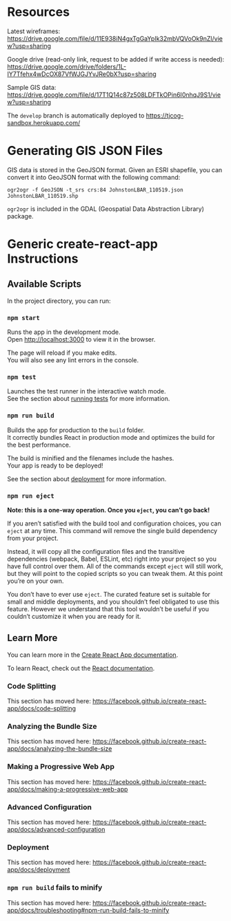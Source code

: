 # Resources

Latest wireframes: https://drive.google.com/file/d/11E938iN4gxTgGaYpIk32mbVQVoOk9nZl/view?usp=sharing

Google drive (read-only link, request to be added if write access is needed): https://drive.google.com/drive/folders/1L-IY7Tfehx4wDcOX87VfWJGJYvJRe0bX?usp=sharing

Sample GIS data: https://drive.google.com/file/d/17T1Q14c87z508LDFTkOPin6I0nhqJ9S1/view?usp=sharing

The `develop` branch is automatically deployed to https://tjcog-sandbox.herokuapp.com/

# Generating GIS JSON Files

GIS data is stored in the GeoJSON format. Given an ESRI shapefile, you can convert it into GeoJSON format with the following command:

`ogr2ogr -f GeoJSON -t_srs crs:84 JohnstonLBAR_110519.json JohnstonLBAR_110519.shp`

`ogr2ogr` is included in the GDAL (Geospatial Data Abstraction Library) package.

# Generic create-react-app Instructions

## Available Scripts

In the project directory, you can run:

### `npm start`

Runs the app in the development mode.<br />
Open [http://localhost:3000](http://localhost:3000) to view it in the browser.

The page will reload if you make edits.<br />
You will also see any lint errors in the console.

### `npm test`

Launches the test runner in the interactive watch mode.<br />
See the section about [running tests](https://facebook.github.io/create-react-app/docs/running-tests) for more information.

### `npm run build`

Builds the app for production to the `build` folder.<br />
It correctly bundles React in production mode and optimizes the build for the best performance.

The build is minified and the filenames include the hashes.<br />
Your app is ready to be deployed!

See the section about [deployment](https://facebook.github.io/create-react-app/docs/deployment) for more information.

### `npm run eject`

**Note: this is a one-way operation. Once you `eject`, you can’t go back!**

If you aren’t satisfied with the build tool and configuration choices, you can `eject` at any time. This command will remove the single build dependency from your project.

Instead, it will copy all the configuration files and the transitive dependencies (webpack, Babel, ESLint, etc) right into your project so you have full control over them. All of the commands except `eject` will still work, but they will point to the copied scripts so you can tweak them. At this point you’re on your own.

You don’t have to ever use `eject`. The curated feature set is suitable for small and middle deployments, and you shouldn’t feel obligated to use this feature. However we understand that this tool wouldn’t be useful if you couldn’t customize it when you are ready for it.

## Learn More

You can learn more in the [Create React App documentation](https://facebook.github.io/create-react-app/docs/getting-started).

To learn React, check out the [React documentation](https://reactjs.org/).

### Code Splitting

This section has moved here: https://facebook.github.io/create-react-app/docs/code-splitting

### Analyzing the Bundle Size

This section has moved here: https://facebook.github.io/create-react-app/docs/analyzing-the-bundle-size

### Making a Progressive Web App

This section has moved here: https://facebook.github.io/create-react-app/docs/making-a-progressive-web-app

### Advanced Configuration

This section has moved here: https://facebook.github.io/create-react-app/docs/advanced-configuration

### Deployment

This section has moved here: https://facebook.github.io/create-react-app/docs/deployment

### `npm run build` fails to minify

This section has moved here: https://facebook.github.io/create-react-app/docs/troubleshooting#npm-run-build-fails-to-minify
